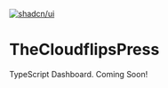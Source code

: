 [![shadcn/ui](https://img.shields.io/badge/shadcn-ui-v5.2.0-yellow.svg?logo=vite)](https://vitejs.dev)

# TheCloudflipsPress
TypeScript Dashboard. Coming Soon!
